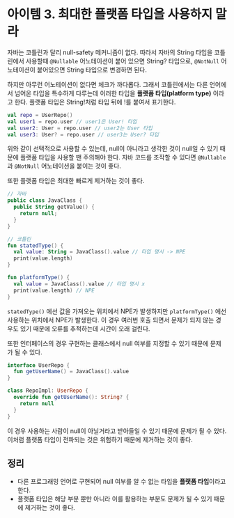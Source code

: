 # 아이템 3. 최대한 플랫폼 타입을 사용하지 말라

자바는 코틀린과 달리 null-safety 메커니즘이 없다. 따라서 자바의 String 타입을 코틀린에서 사용할때 `@Nullable` 어노테이션이 붙어 있으면 String? 타입으로, `@NotNull` 어노테이션이 붙어있으면 String 타입으로 변경하면 된다.

하지만 아무런 어노테이션이 없다면 체크가 까다롭다. 그래서 코틀린에서는 다른 언어에서 넘어온 타입을 특수하게 다루는데 이러한 타입을 **플랫폼 타입(platform type)** 이라고 한다. 플랫폼 타입은 String!처럼 타입 뒤에 !를 붙여서 표기한다. 

```kotlin
val repo = UserRepo()
val user1 = repo.user // user1은 User! 타입
val user2: User = repo.user // user2는 User 타입
val user3: User? = repo.user // user3는 User? 타입
```

위와 같이 선택적으로 사용할 수 있는데, null이 아니라고 생각한 것이 null일 수 있기 때문에 플랫폼 타입을 사용할 땐 주의해야 한다. 자바 코드를 조작할 수 있다면 `@Nullable` 과 `@NotNull` 어노테이션을 붙이는 것이 좋다.



또한 플랫폼 타입은 최대한 빠르게 제거하는 것이 좋다.

```kotlin
// 자바
public class JavaClass {
  public String getValue() {
    return null;
  }
}

// 코틀린
fun statedType() {
  val value: String = JavaClass().value // 타입 명시 -> NPE
  print(value.length)
}

fun platformType() {
  val value = JavaClass().value // 타입 명시 x
  print(value.length) // NPE
}
```

`statedType()` 에선 값을 가져오는 위치에서 NPE가 발생하지만 `platformType()` 에선 사용하는 위치에서 NPE가 발생한다. 이 경우 여러번 호출 되면서 문제가 되지 않는 경우도 있기 때문에 오류를 추적하는데 시간이 오래 걸린다.

또한 인터페이스의 경우 구현하는 클래스에서 null 여부를 지정할 수 있기 때문에 문제가 될 수 있다.

```kotlin
interface UserRepo {
  fun getUserName() = JavaClass().value
}

class RepoImpl: UserRepo {
  override fun getUserName(): String? {
    return null
  }
}
```

이 경우 사용하는 사람이 null이 아닐거라고 받아들일 수 있기 때문에 문제가 될 수 있다. 이처럼 플랫폼 타입이 전파되는 것은 위험하기 때문에 제거하는 것이 좋다.



## 정리

- 다른 프로그래밍 언어로 구현되어 null 여부를 알 수 없는 타입을 **플랫폼 타입**이라고 한다.
- 플랫폼 타입은 해당 부분 뿐만 아니라 이를 활용하는 부분도 문제가 될 수 있기 때문에 제거하는 것이 좋다.
